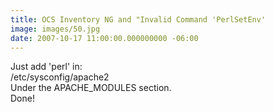 ```yaml
---
title: OCS Inventory NG and "Invalid Command 'PerlSetEnv'
image: images/50.jpg
date: 2007-10-17 11:00:00.000000000 -06:00
---
```

Just add 'perl' in:<br />/etc/sysconfig/apache2<br />Under the APACHE_MODULES section.<br />Done!
